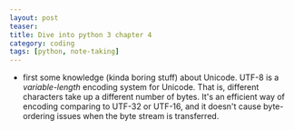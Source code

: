 ```yaml
---
layout: post
teaser:
title: Dive into python 3 chapter 4
category: coding
tags: [python, note-taking]
---
```

+ first some knowledge (kinda boring stuff) about <def>Unicode</def>. UTF-8 is a _variable-length_ encoding system for Unicode. That is, different characters take up a different number of bytes.
It's an efficient way of encoding comparing to UTF-32 or UTF-16, and it doesn't cause byte-ordering issues when the byte stream is transferred.
